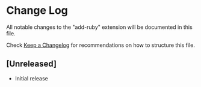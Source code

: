 # Change Log

All notable changes to the "add-ruby" extension will be documented in this file.

Check [Keep a Changelog](http://keepachangelog.com/) for recommendations on how to structure this file.

## [Unreleased]

- Initial release